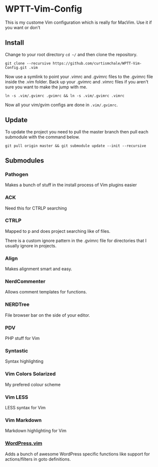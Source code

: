 # WPTT-Vim-Config

This is my custome Vim configuration which is really for MacVim. Use it if you want or don't

## Install

Change to your root directory `cd ~/` and then clone the repository.

`git clone --recursive https://github.com/curtismchale/WPTT-Vim-Config.git .vim`

Now use a symlink to point your .vimrc and .gvimrc files to the .gvimrc file inside the .vim folder. Back up your .gvimrc and .vimrc files if you aren't sure you want to make the jump with me.

`ln -s .vim/.gvimrc .gvimrc && ln -s .vim/.gvimrc .vimrc`

Now all your vim/gvim configs are done in `.vim/.gvimrc`.


## Update

To update the project you need to pull the master branch then pull each submodule with the command below.

`git pull origin master && git submodule update --init --recursive`

## Submodules

### Pathogen

Makes a bunch of stuff in the install process of Vim plugins easier

### ACK

Need this for CTRLP searching

### CTRLP

Mapped to <leader>p and does project searching like of files.

There is a custom ignore pattern in the .gvimrc file for directories that I usually ignore in projects.

### Align

Makes alignment smart and easy.

### NerdCommenter

Allows comment templates for functions.

### NERDTree

File browser bar on the side of your editor.

### PDV

PHP stuff for Vim

### Syntastic

Syntax highlighting

### Vim Colors Solarized

My prefered colour scheme

### Vim LESS

LESS syntax for Vim

### Vim Markdown

Markdown highlighting for Vim

### [WordPress.vim](https://github.com/dsawardekar/wordpress.vim)

Adds a bunch of awesome WordPress specific functions like support for actions/filters in goto definitions.

